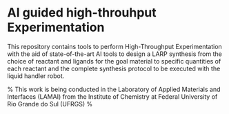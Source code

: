 # AI guided high-throuhput Experimentation 
This repository contains tools to perform High-Throughput Experimentation with the aid of state-of-the-art AI tools to design a LARP synthesis from the choice of reactant and ligands for the goal material to specific quantities of each reactant and the complete synthesis protocol to be executed with the liquid handler robot.


% This work is being conducted in the Laboratory of Applied Materials and Interfaces (LAMAI) from the Institute of Chemistry at Federal University of Rio Grande do Sul (UFRGS) %
